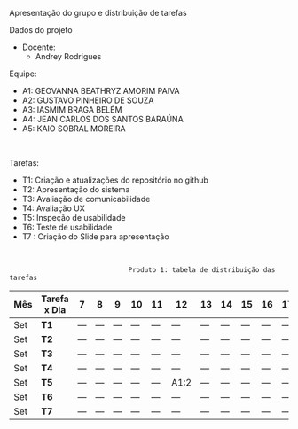 
 Apresentação do grupo e distribuição de tarefas
  <br/>
  
Dados do projeto
    <br/>
    
- Docente: 
  - Andrey Rodrigues
    <br/>
    
Equipe: 
* A1: GEOVANNA BEATHRYZ AMORIM PAIVA
* A2: GUSTAVO PINHEIRO DE SOUZA
* A3: IASMIM BRAGA BELÉM
* A4: JEAN CARLOS DOS SANTOS BARAÚNA 
* A5: KAIO SOBRAL MOREIRA 
 
<br/>

Tarefas:
* T1: Criação e atualizações do repositório no github
* T2: Apresentação do sistema 	 	  
* T3: Avaliação de comunicabilidade
* T4: Avaliação UX
* T5: Inspeção de usabilidade
* T6: Teste de usabilidade
* T7 : Criação do Slide para apresentação

<br/>

                                  Produto 1: tabela de distribuição das tarefas                                               


| Mês | Tarefa x Dia | 7    | 8    | 9    | 10   | 11   | 12   | 13   | 14   | 15   | 16   | 17   | 18   | 19   | 20   | 21   | 
|-----|--------------|------|------|------|------|------|------|------|------|------|------|------|------|------|------|------|
| Set | **T1**       | —    | —    | —    | —    | —    | —    | —    | —    | —    | —    | —    | —    | —    | —    | —    |
| Set | **T2**       | —    | —    | —    | —    | —    | —    | —    | —    | —    | —    | —    | —    | —    | —    | —    |
| Set | **T3**       | —    | —    | —    | —    | —    | —    | —    | —    | —    | —    | —    | —    | —    | —    | —    |
| Set | **T4**       | —    | —    | —    | —    | —    | —    | —    | —    | —    | —    | —    | —    | —    | —    | —    |
| Set | **T5**       | —    | —    | —    | —    | —    | A1:2 | —    | —    | —    | —    | —    | —    | —    | —    | —    |
| Set | **T6**       | —    | —    | —    | —    | —    | —    | —    | —    | —    | —    | —    | —    | —    | —    | —    |
| Set | **T7**       | —    | —    | —    | —    | —    | —    | —    | —    | —    |  —   |  —   | —    | —    | —    | —    |


